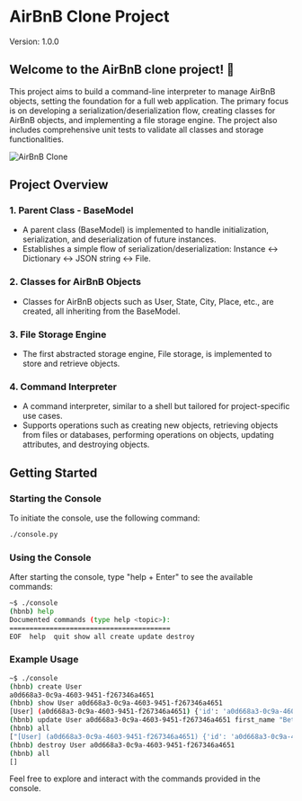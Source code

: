 # AirBnB Clone Project 
Version: 1.0.0

## Welcome to the AirBnB clone project! 👋

This project aims to build a command-line interpreter to manage AirBnB objects, setting the foundation for a full web application. The primary focus is on developing a serialization/deserialization flow, creating classes for AirBnB objects, and implementing a file storage engine. The project also includes comprehensive unit tests to validate all classes and storage functionalities.

![AirBnB Clone](https://s3.amazonaws.com/alx-intranet.hbtn.io/uploads/medias/2018/6/815046647d23428a14ca.png?X-Amz-Algorithm=AWS4-HMAC-SHA256&X-Amz-Credential=AKIARDDGGGOUSBVO6H7D%2F20240211%2Fus-east-1%2Fs3%2Faws4_request&X-Amz-Date=20240211T113258Z&X-Amz-Expires=86400&X-Amz-SignedHeaders=host&X-Amz-Signature=927f614ad716881367020f9d78c6c9ce533e0aaefa015c2cc9cb9a83391ea4d2)

## Project Overview

### 1. Parent Class - BaseModel
- A parent class (BaseModel) is implemented to handle initialization, serialization, and deserialization of future instances.
- Establishes a simple flow of serialization/deserialization: Instance <-> Dictionary <-> JSON string <-> File.

### 2. Classes for AirBnB Objects
- Classes for AirBnB objects such as User, State, City, Place, etc., are created, all inheriting from the BaseModel.

### 3. File Storage Engine
- The first abstracted storage engine, File storage, is implemented to store and retrieve objects.

### 4. Command Interpreter
- A command interpreter, similar to a shell but tailored for project-specific use cases.
- Supports operations such as creating new objects, retrieving objects from files or databases, performing operations on objects, updating attributes, and destroying objects.

## Getting Started

### Starting the Console
To initiate the console, use the following command:

```bash
./console.py
```

### Using the Console
After starting the console, type "help + Enter" to see the available commands:

```bash
~$ ./console
(hbnb) help
Documented commands (type help <topic>):
========================================
EOF  help  quit show all create update destroy
```

### Example Usage
```bash
~$ ./console
(hbnb) create User
a0d668a3-0c9a-4603-9451-f267346a4651
(hbnb) show User a0d668a3-0c9a-4603-9451-f267346a4651
[User] (a0d668a3-0c9a-4603-9451-f267346a4651) {'id': 'a0d668a3-0c9a-4603-9451-f267346a4651', 'created_at': datetime.datetime(2024, 2, 11, 12, 0, 26, 219046), 'updated_at': datetime.datetime(2024, 2, 11, 12, 0, 26, 220339)}
(hbnb) update User a0d668a3-0c9a-4603-9451-f267346a4651 first_name "Betty"
(hbnb) all
["[User] (a0d668a3-0c9a-4603-9451-f267346a4651) {'id': 'a0d668a3-0c9a-4603-9451-f267346a4651', 'created_at': datetime.datetime(2024, 2, 11, 12, 0, 26, 219046), 'updated_at': datetime.datetime(2024, 2, 11, 12, 0, 26, 220339), 'first_name': 'Betty'}"]
(hbnb) destroy User a0d668a3-0c9a-4603-9451-f267346a4651
(hbnb) all
[]
```

Feel free to explore and interact with the commands provided in the console.
